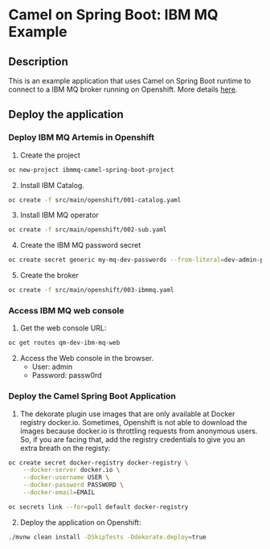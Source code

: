 # Camel on Spring Boot: IBM MQ Example

## Description

This is an example application that uses Camel on Spring Boot runtime to connect to a IBM MQ broker running on Openshift.
More details [here](https://github.com/ibm-messaging/mq-jms-spring).

## Deploy the application

### Deploy IBM MQ Artemis in Openshift

1. Create the project
```bash
oc new-project ibmmq-camel-spring-boot-project
```

2. Install IBM Catalog. 
```bash
oc create -f src/main/openshift/001-catalog.yaml
```

3. Install IBM MQ operator
```bash
oc create -f src/main/openshift/002-sub.yaml
```

4. Create the IBM MQ password secret
```bash
oc create secret generic my-mq-dev-passwords --from-literal=dev-admin-password=passw0rd --from-literal=dev-app-password=passw0rd
```

5. Create the broker
```bash
oc create -f src/main/openshift/003-ibmmq.yaml
```

### Access IBM MQ web console

1. Get the web console URL:
```bash
oc get routes qm-dev-ibm-mq-web
```

2. Access the Web console in the browser.
   - User: admin
   - Password: passw0rd


### Deploy the Camel Spring Boot Application

1. The dekorate plugin use images that are only available at Docker registry docker.io. Sometimes, Openshift is not able to download the images because docker.io is throttling requests from anonymous users. So, if you are facing that, add the registry credentials to give you an extra breath on the registy:

```bash
oc create secret docker-registry docker-registry \
    --docker-server docker.io \
    --docker-username USER \
    --docker-password PASSWORD \
    --docker-email=EMAIL

oc secrets link --for=pull default docker-registry
```

2. Deploy the application on Openshift:

```bash
./mvnw clean install -DSkipTests -Ddekorate.deploy=true
```